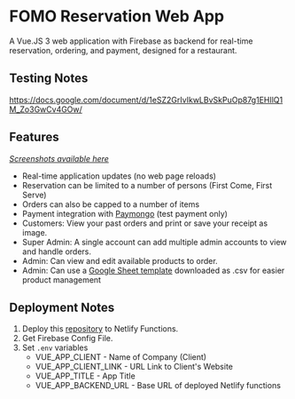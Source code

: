 # FOMO Reservation Web App
A Vue.JS 3 web application with Firebase as backend for real-time reservation, ordering, and payment, designed for a restaurant.

## Testing Notes
https://docs.google.com/document/d/1eSZ2GrIvIkwLBvSkPuOp87g1EHIlQ1M_Zo3GwCv4GOw/

## Features
_[Screenshots available here](https://christiankyleching.vercel.app/works.html?scrollTo=fomo_reservation)_
- Real-time application updates (no web page reloads)
- Reservation can be limited to a number of persons (First Come, First Serve)
- Orders can also be capped to a number of items
- Payment integration with [Paymongo](https://www.paymongo.com/) (test payment only)
- Customers: View your past orders and print or save your receipt as image.
- Super Admin: A single account can add multiple admin accounts to view and handle orders.
- Admin: Can view and edit available products to order.
- Admin: Can use a [Google Sheet template](https://docs.google.com/spreadsheets/d/1VaO2SQamZREIwnsv7M7ZOSQhEQHfg9m7/) downloaded as .csv for easier product management

## Deployment Notes

1. Deploy this [repository](https://github.com/christiankyle-ching/FOMO-Reservation--Netlify-Functions) to Netlify Functions.
2. Get Firebase Config File.
3. Set `.env` variables
   - VUE_APP_CLIENT - Name of Company (Client)
   - VUE_APP_CLIENT_LINK - URL Link to Client's Website
   - VUE_APP_TITLE - App Title
   - VUE_APP_BACKEND_URL - Base URL of deployed Netlify functions

